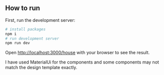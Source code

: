 ## How to run

First, run the development server:

```bash
# install packages
npm i
# run development server
npm run dev
```

Open [http://localhost:3000/house](http://localhost:3000/house) with your browser to see the result.

I have used MaterialUi for the components and some components may not match the design template exactly.
